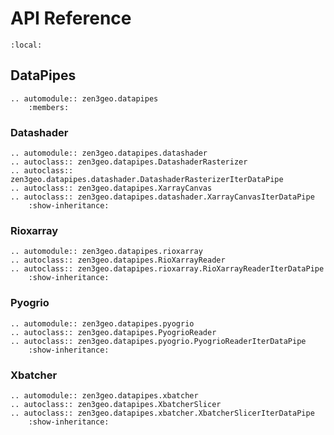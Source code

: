# API Reference

```{contents}
:local:
```

## DataPipes

```{eval-rst}
.. automodule:: zen3geo.datapipes
    :members:
```

### Datashader

```{eval-rst}
.. automodule:: zen3geo.datapipes.datashader
.. autoclass:: zen3geo.datapipes.DatashaderRasterizer
.. autoclass:: zen3geo.datapipes.datashader.DatashaderRasterizerIterDataPipe
.. autoclass:: zen3geo.datapipes.XarrayCanvas
.. autoclass:: zen3geo.datapipes.datashader.XarrayCanvasIterDataPipe
    :show-inheritance:
```

### Rioxarray

```{eval-rst}
.. automodule:: zen3geo.datapipes.rioxarray
.. autoclass:: zen3geo.datapipes.RioXarrayReader
.. autoclass:: zen3geo.datapipes.rioxarray.RioXarrayReaderIterDataPipe
    :show-inheritance:
```

### Pyogrio

```{eval-rst}
.. automodule:: zen3geo.datapipes.pyogrio
.. autoclass:: zen3geo.datapipes.PyogrioReader
.. autoclass:: zen3geo.datapipes.pyogrio.PyogrioReaderIterDataPipe
    :show-inheritance:
```

### Xbatcher

```{eval-rst}
.. automodule:: zen3geo.datapipes.xbatcher
.. autoclass:: zen3geo.datapipes.XbatcherSlicer
.. autoclass:: zen3geo.datapipes.xbatcher.XbatcherSlicerIterDataPipe
    :show-inheritance:
```
